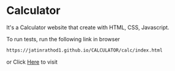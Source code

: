 # Calculator
It's a Calculator website that create with HTML, CSS, Javascript.

To run tests, run the following link in browser

```bash
https://jatinrathod1.github.io/CALCULATOR/calc/index.html
```
or
Click [Here](https://jatinrathod1.github.io/CALCULATOR/calc/index.html) to visit
